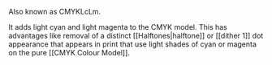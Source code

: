 Also known as CMYKLcLm.

It adds light cyan and light magenta to the CMYK model. This has advantages like removal of a distinct [[Halftones|halftone]] or [[dither 1]] dot appearance that appears in print that use light shades of cyan or magenta on the pure [[CMYK Colour Model]].

